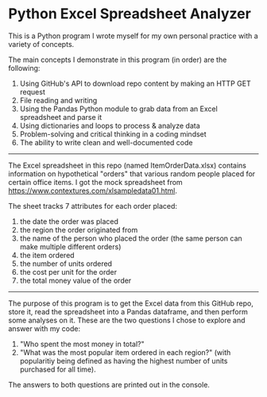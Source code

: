 # Python Excel Spreadsheet Analyzer

This is a Python program I wrote myself for my own personal practice with a variety of concepts. 

The main concepts I demonstrate in this program (in order) are the following:
  1) Using GitHub's API to download repo content by making an HTTP GET request
  2) File reading and writing
  3) Using the Pandas Python module to grab data from an Excel spreadsheet and parse it
  4) Using dictionaries and loops to process & analyze data
  5) Problem-solving and critical thinking in a coding mindset
  6) The ability to write clean and well-documented code

-------------------------------------------------

The Excel spreadsheet in this repo (named ItemOrderData.xlsx) contains information on hypothetical
"orders" that various random people placed for certain office items. I got the mock spreadsheet
from https://www.contextures.com/xlsampledata01.html.

The sheet tracks 7 attributes for each order placed:
  1) the date the order was placed
  2) the region the order originated from
  3) the name of the person who placed the order (the same person can make multiple different orders)
  4) the item ordered
  5) the number of units ordered
  6) the cost per unit for the order
  7) the total money value of the order
  
-------------------------------------------------

The purpose of this program is to get the Excel data from this GitHub repo, store it,
read the spreadsheet into a Pandas dataframe, and then perform some analyses on it. 
These are the two questions I chose to explore and answer with my code:
  1) "Who spent the most money in total?"
  2) "What was the most popular item ordered in each region?" 
     (with popularitiy being defined as having the highest number of units purchased for all time).

The answers to both questions are printed out in the console.
